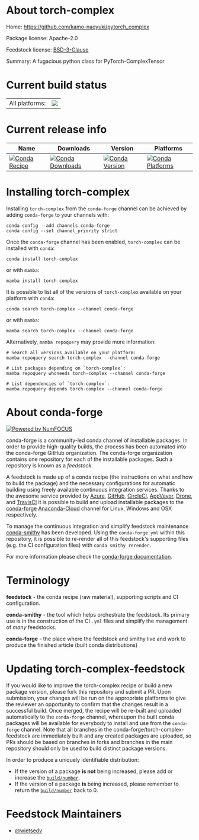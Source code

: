About torch-complex
===================

Home: https://github.com/kamo-naoyuki/pytorch_complex

Package license: Apache-2.0

Feedstock license: [BSD-3-Clause](https://github.com/conda-forge/torch-complex-feedstock/blob/main/LICENSE.txt)

Summary: A fugacious python class for PyTorch-ComplexTensor

Current build status
====================


<table><tr><td>All platforms:</td>
    <td>
      <a href="https://dev.azure.com/conda-forge/feedstock-builds/_build/latest?definitionId=17546&branchName=main">
        <img src="https://dev.azure.com/conda-forge/feedstock-builds/_apis/build/status/torch-complex-feedstock?branchName=main">
      </a>
    </td>
  </tr>
</table>

Current release info
====================

| Name | Downloads | Version | Platforms |
| --- | --- | --- | --- |
| [![Conda Recipe](https://img.shields.io/badge/recipe-torch--complex-green.svg)](https://anaconda.org/conda-forge/torch-complex) | [![Conda Downloads](https://img.shields.io/conda/dn/conda-forge/torch-complex.svg)](https://anaconda.org/conda-forge/torch-complex) | [![Conda Version](https://img.shields.io/conda/vn/conda-forge/torch-complex.svg)](https://anaconda.org/conda-forge/torch-complex) | [![Conda Platforms](https://img.shields.io/conda/pn/conda-forge/torch-complex.svg)](https://anaconda.org/conda-forge/torch-complex) |

Installing torch-complex
========================

Installing `torch-complex` from the `conda-forge` channel can be achieved by adding `conda-forge` to your channels with:

```
conda config --add channels conda-forge
conda config --set channel_priority strict
```

Once the `conda-forge` channel has been enabled, `torch-complex` can be installed with `conda`:

```
conda install torch-complex
```

or with `mamba`:

```
mamba install torch-complex
```

It is possible to list all of the versions of `torch-complex` available on your platform with `conda`:

```
conda search torch-complex --channel conda-forge
```

or with `mamba`:

```
mamba search torch-complex --channel conda-forge
```

Alternatively, `mamba repoquery` may provide more information:

```
# Search all versions available on your platform:
mamba repoquery search torch-complex --channel conda-forge

# List packages depending on `torch-complex`:
mamba repoquery whoneeds torch-complex --channel conda-forge

# List dependencies of `torch-complex`:
mamba repoquery depends torch-complex --channel conda-forge
```


About conda-forge
=================

[![Powered by
NumFOCUS](https://img.shields.io/badge/powered%20by-NumFOCUS-orange.svg?style=flat&colorA=E1523D&colorB=007D8A)](https://numfocus.org)

conda-forge is a community-led conda channel of installable packages.
In order to provide high-quality builds, the process has been automated into the
conda-forge GitHub organization. The conda-forge organization contains one repository
for each of the installable packages. Such a repository is known as a *feedstock*.

A feedstock is made up of a conda recipe (the instructions on what and how to build
the package) and the necessary configurations for automatic building using freely
available continuous integration services. Thanks to the awesome service provided by
[Azure](https://azure.microsoft.com/en-us/services/devops/), [GitHub](https://github.com/),
[CircleCI](https://circleci.com/), [AppVeyor](https://www.appveyor.com/),
[Drone](https://cloud.drone.io/welcome), and [TravisCI](https://travis-ci.com/)
it is possible to build and upload installable packages to the
[conda-forge](https://anaconda.org/conda-forge) [Anaconda-Cloud](https://anaconda.org/)
channel for Linux, Windows and OSX respectively.

To manage the continuous integration and simplify feedstock maintenance
[conda-smithy](https://github.com/conda-forge/conda-smithy) has been developed.
Using the ``conda-forge.yml`` within this repository, it is possible to re-render all of
this feedstock's supporting files (e.g. the CI configuration files) with ``conda smithy rerender``.

For more information please check the [conda-forge documentation](https://conda-forge.org/docs/).

Terminology
===========

**feedstock** - the conda recipe (raw material), supporting scripts and CI configuration.

**conda-smithy** - the tool which helps orchestrate the feedstock.
                   Its primary use is in the construction of the CI ``.yml`` files
                   and simplify the management of *many* feedstocks.

**conda-forge** - the place where the feedstock and smithy live and work to
                  produce the finished article (built conda distributions)


Updating torch-complex-feedstock
================================

If you would like to improve the torch-complex recipe or build a new
package version, please fork this repository and submit a PR. Upon submission,
your changes will be run on the appropriate platforms to give the reviewer an
opportunity to confirm that the changes result in a successful build. Once
merged, the recipe will be re-built and uploaded automatically to the
`conda-forge` channel, whereupon the built conda packages will be available for
everybody to install and use from the `conda-forge` channel.
Note that all branches in the conda-forge/torch-complex-feedstock are
immediately built and any created packages are uploaded, so PRs should be based
on branches in forks and branches in the main repository should only be used to
build distinct package versions.

In order to produce a uniquely identifiable distribution:
 * If the version of a package **is not** being increased, please add or increase
   the [``build/number``](https://docs.conda.io/projects/conda-build/en/latest/resources/define-metadata.html#build-number-and-string).
 * If the version of a package **is** being increased, please remember to return
   the [``build/number``](https://docs.conda.io/projects/conda-build/en/latest/resources/define-metadata.html#build-number-and-string)
   back to 0.

Feedstock Maintainers
=====================

* [@wietsedv](https://github.com/wietsedv/)

